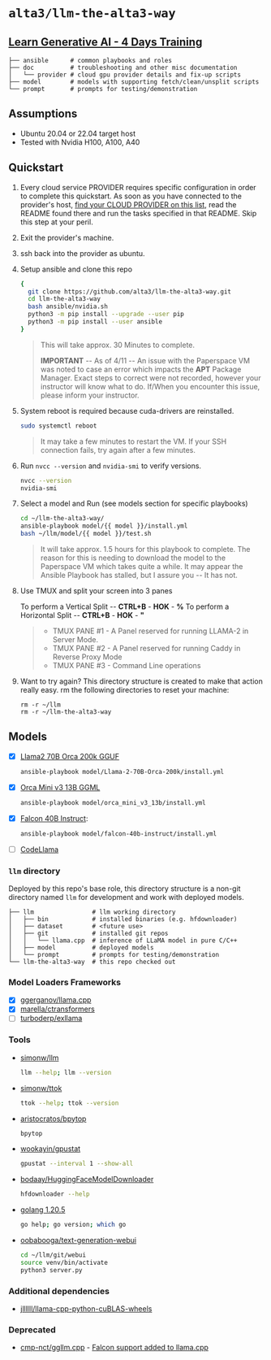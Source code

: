 # `alta3/llm-the-alta3-way`

## [Learn Generative AI - 4 Days Training](https://alta3.com/overview-opensource-ai)

```
├── ansible      # common playbooks and roles
├── doc          # troubleshooting and other misc documentation
│   └── provider # cloud gpu provider details and fix-up scripts
├── model        # models with supporting fetch/clean/unsplit scripts
└── prompt       # prompts for testing/demonstration
```

## Assumptions

- Ubuntu 20.04 or 22.04 target host
- Tested with Nvidia H100, A100, A40

## Quickstart

1. Every cloud service PROVIDER requires specific configuration in order to complete this quickstart. As soon as you have connected to the provider's host, [find your CLOUD PROVIDER on this list](doc/provider/README.md), read the README found there and run the tasks specified in that README. Skip this step at your peril.

0. Exit the provider's machine.

0. ssh back into the provider as ubuntu.

0. Setup ansible and clone this repo

   ```bash
   {
     git clone https://github.com/alta3/llm-the-alta3-way.git
     cd llm-the-alta3-way
     bash ansible/nvidia.sh
     python3 -m pip install --upgrade --user pip
     python3 -m pip install --user ansible
   }
   ```

    > This will take approx. 30 Minutes to complete.
    >
    > **IMPORTANT** -- As of 4/11 -- An issue with the Paperspace VM was noted to case an error which impacts the **APT** Package Manager. Exact steps to correct were not recorded, however your instructor will know what to do. If/When you encounter this issue, please inform your instructor.

0. System reboot is required because cuda-drivers are reinstalled.

   ```bash
   sudo systemctl reboot
   ```

    > It may take a few minutes to restart the VM. If your SSH connection fails, try again after a few minutes.

0. Run `nvcc --version` and `nvidia-smi` to verify versions.

   ```bash
   nvcc --version
   nvidia-smi
   ```

0. Select a model and Run (see models section for specific playbooks)

   ```bash
   cd ~/llm-the-alta3-way/
   ansible-playbook model/{{ model }}/install.yml
   bash ~/llm/model/{{ model }}/test.sh
   ```

    > It will take approx. 1.5 hours for this playbook to complete. The reason for this is needing to download the model to the Paperspace VM which takes quite a while. It may appear the Ansible Playbook has stalled, but I assure you -- It has not.

0. Use TMUX and split your screen into 3 panes

    To perform a Vertical Split -- **CTRL+B** - **HOK** - **%**
    To perform a Horizontal Split -- **CTRL+B** - **HOK** - **"**

    > - TMUX PANE #1 - A Panel reserved for running LLAMA-2 in Server Mode.
    > - TMUX PANE #2 - A Panel reserved for running Caddy in Reverse Proxy Mode
    > - TMUX PANE #3 - Command Line operations

0. Want to try again?  This directory structure is created to make that action really easy. rm the following directories to reset your machine:

    ```
    rm -r ~/llm
    rm -r ~/llm-the-alta3-way
    ```

## Models

- [x] [Llama2 70B Orca 200k GGUF](https://huggingface.co/TheBloke/Llama-2-70B-Orca-200k-GGUF)
   ```bash
   ansible-playbook model/Llama-2-70B-Orca-200k/install.yml
   ```

- [x] [Orca Mini v3 13B GGML](https://huggingface.co/TheBloke/orca_mini_v3_13b-GGML)
   ```bash
   ansible-playbook model/orca_mini_v3_13b/install.yml
   ```

- [x] [Falcon 40B Instruct](https://huggingface.co/tiiuae/falcon-40b-instruct): 
   ```bash
   ansible-playbook model/falcon-40b-instruct/install.yml
   ```

- [ ] [CodeLlama](https://github.com/facebookresearch/codellama)

### `llm` directory

Deployed by this repo's base role, this directory structure is a non-git directory named `llm` for development and work with deployed models.

```
├── llm                # llm working directory
│   ├── bin            # installed binaries (e.g. hfdownloader)
│   ├── dataset        # <future use>
│   ├── git            # installed git repos
│   │   └── llama.cpp  # inference of LLaMA model in pure C/C++
│   ├── model          # deployed models
│   └── prompt         # prompts for testing/demonstration      
└── llm-the-alta3-way  # this repo checked out
```


### Model Loaders Frameworks

- [x] [ggerganov/llama.cpp](https://github.com/ggerganov/llama.cpp)
- [x] [marella/ctransformers](https://github.com/marella/ctransformers)
- [ ] [turboderp/exllama](https://github.com/turboderp/exllama)

### Tools

- [simonw/llm](https://github.com/simonw/llm) 
   ```bash
   llm --help; llm --version
   ```
- [simonw/ttok](https://github.com/simonw/ttok) 
   ```bash
   ttok --help; ttok --version
   ```
- [aristocratos/bpytop](https://github.com/aristocratos/bpytop)
   ```bash
   bpytop
   ```
- [wookayin/gpustat](https://github.com/wookayin/gpustat)
   ```bash
   gpustat --interval 1 --show-all
   ```
- [bodaay/HuggingFaceModelDownloader](https://github.com/bodaay/HuggingFaceModelDownloader)
   ```bash
   hfdownloader --help
   ```
- [golang 1.20.5](https://go.dev/)
   ```bash
   go help; go version; which go
   ```
- [oobabooga/text-generation-webui](https://github.com/oobabooga/text-generation-webui)
   ```bash
   cd ~/llm/git/webui
   source venv/bin/activate
   python3 server.py
   ```

### Additional dependencies

- [jllllll/llama-cpp-python-cuBLAS-wheels](https://github.com/jllllll/llama-cpp-python-cuBLAS-wheels)

### Deprecated

- [cmp-nct/ggllm.cpp](https://github.com/cmp-nct/ggllm.cpp) - [Falcon support added to llama.cpp](https://github.com/ggerganov/llama.cpp/issues/1602)
